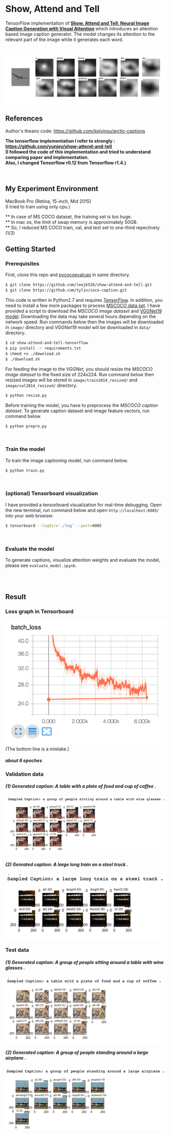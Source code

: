 # Show, Attend and Tell 
TensorFlow implementation of <b>[Show, Attend and Tell: Neural Image Caption Generation with Visual Attention](http://arxiv.org/abs/1502.03044) </b>  which introduces an attention based image caption generator. The model changes its attention to the relevant part of the image while it generates each word.

<br/>

![alt text](jpg/attention_over_time.jpg "soft attention")


## References

Author's theano code: https://github.com/kelvinxu/arctic-captions 

<b>The tensorflow implementation I refer to strongly : https://github.com/yunjey/show-attend-and-tell
<br/>
(I followed the code of this implementation and tried to understand comparing paper and implementation. <br/> Also, I changed Tensorflow r0.12 from Tensorflow r1.4.)
</b>

<br/>

## My Experiment Environment

MacBook Pro (Retina, 15-inch, Mid 2015)
<br/>
(I tried to train using only cpu.)
<br/>

** In case of MS COCO dataset, the training set is too huge.
<br/>
** In mac os, the limit of swap memory is approximately 50GB.
<br/>
** So, I reduced MS COCO train, val, and test set to one-third repectively. (1/3) 
<br/>


## Getting Started

### Prerequisites

First, clone this repo and [pycocoevalcap](https://github.com/tylin/coco-caption.git) in same directory.

```bash
$ git clone https://github.com/leejk526/show-attend-and-tell.git
$ git clone https://github.com/tylin/coco-caption.git
```

This code is written in Python2.7 and requires [TensorFlow](https://www.tensorflow.org/versions/r0.11/get_started/os_setup.html#anaconda-installation). In addition, you need to install a few more packages to process [MSCOCO data set](http://mscoco.org/home/). I have provided a script to download the <i>MSCOCO image dataset</i> and [VGGNet19 model](http://www.vlfeat.org/matconvnet/pretrained/). Downloading the data may take several hours depending on the network speed. Run commands below then the images will be downloaded in `image/` directory and <i>VGGNet19 model</i> will be downloaded in `data/` directory.

```bash
$ cd show-attend-and-tell-tensorflow
$ pip install -r requirements.txt
$ chmod +x ./download.sh
$ ./download.sh
```


For feeding the image to the <i>VGGNet</i>, you should resize the <i>MSCOCO image dataset</i> to the fixed size of 224x224. Run command below then resized images will be stored in `image/train2014_resized/` and `image/val2014_resized/` directory.

```bash
$ python resize.py
```

Before training the model, you have to preprocess the <i>MSCOCO caption dataset</i>.
To generate caption dataset and image feature vectors, run command below.

```bash
$ python prepro.py
```
<br>

### Train the model 

To train the image captioning model, run command below. 

```bash
$ python train.py
```
<br>

### (optional) Tensorboard visualization

I have provided a tensorboard visualization for real-time debugging.
Open the new terminal, run command below and open `http://localhost:6005/` into your web browser.

```bash
$ tensorboard --logdir='./log' --port=6005 
```
<br>

### Evaluate the model 

To generate captions, visualize attention weights and evaluate the model, please see `evaluate_model.ipynb`.


<br/>
<br/>

## Result

### Loss graph in Tensorboard
![alt text](jpg/batch_loss.png "batch_loss")
<br>
(The bottom line is a mistake.)

##### about 6 epoches

### Validation data

##### (1) Generated caption: A table with a plate of food and cup of coffee .
![alt text](jpg/validation_example.png "val_example")

##### (2) Genrated caption: A large long train on a steel truck .
![alt text](jpg/validation_example2.png "val_example2")

### Test data

##### (1) Generated caption: A group of people sitting around a table with wine glasses .
![alt text](jpg/test_example.png "test_example")

##### (2) Generated caption: A group of people standing around a large airplane .
![alt text](jpg/test_example2.png "test_example2")
